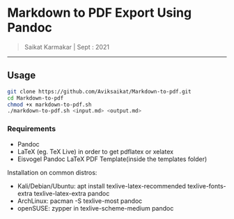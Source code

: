 # Markdown to PDF Export Using Pandoc

> Saikat Karmakar | Sept : 2021

---

## Usage
```bash
git clone https://github.com/Aviksaikat/Markdown-to-pdf.git
cd Markdown-to-pdf
chmod +x markdown-to-pdf.sh 
./markdown-to-pdf.sh <input.md> <output.md>
```

### Requirements

- Pandoc
- LaTeX (eg. TeX Live) in order to get pdflatex or xelatex
- Eisvogel Pandoc LaTeX PDF Template(inside the templates folder)

Installation on common distros:
- Kali/Debian/Ubuntu: apt install texlive-latex-recommended texlive-fonts-extra texlive-latex-extra pandoc 
- ArchLinux: pacman -S texlive-most pandoc
- openSUSE: zypper in texlive-scheme-medium pandoc